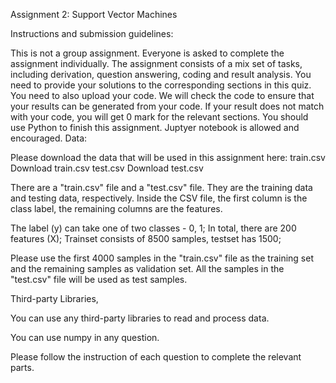 Assignment 2: Support Vector Machines

Instructions and submission guidelines:

This is not a group assignment. Everyone is asked to complete the assignment individually.
The assignment consists of a mix set of tasks, including derivation, question answering, coding and result analysis. You need to provide your solutions to the corresponding sections in this quiz.
You need to also upload your code. We will check the code to ensure that your results can be generated from your code. If your result does not match with your code, you will get 0 mark for the relevant sections.
You should use Python to finish this assignment. Juptyer notebook is allowed and encouraged.
Data:

Please download the data that will be used in this assignment here: train.csv  Download train.csv   test.csv Download test.csv

 

There are a "train.csv" file and a "test.csv" file. They are the training data and testing data, respectively. Inside the CSV file, the first column is the class label, the remaining columns are the features.

The label (y) can take one of two classes - 0, 1;
In total, there are 200 features (X);
Trainset consists of 8500 samples, testset has 1500;

 

Please use the first 4000 samples in the "train.csv" file as the training set and the remaining samples as validation set. All the samples in the "test.csv" file will be used as test samples.

 

Third-party Libraries,

You can use any third-party libraries to read and process data.

You can use numpy in any question.

Please follow the instruction of each question to complete the relevant parts.
